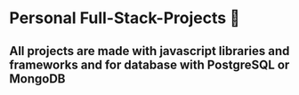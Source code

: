 # Personal Full-Stack-Projects 🚀

## All projects are made with javascript libraries and frameworks and for database with PostgreSQL or MongoDB
